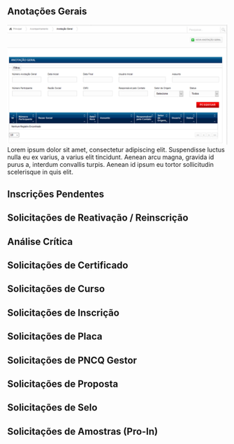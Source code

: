 ## Anotações Gerais

![Anotações Gerais](../assets/images/anotacoes_gerais.png)
Lorem ipsum dolor sit amet, consectetur adipiscing elit. Suspendisse luctus nulla eu ex varius, a varius elit tincidunt. Aenean arcu magna, gravida id purus a, interdum convallis turpis. Aenean id ipsum eu tortor sollicitudin scelerisque in quis elit.

## Inscrições Pendentes
## Solicitações de Reativação / Reinscrição
## Análise Crítica
## Solicitações de Certificado
## Solicitações de Curso
## Solicitações de Inscrição
## Solicitações de Placa
## Solicitações de PNCQ Gestor
## Solicitações de Proposta
## Solicitações de Selo
## Solicitações de Amostras (Pro-In)